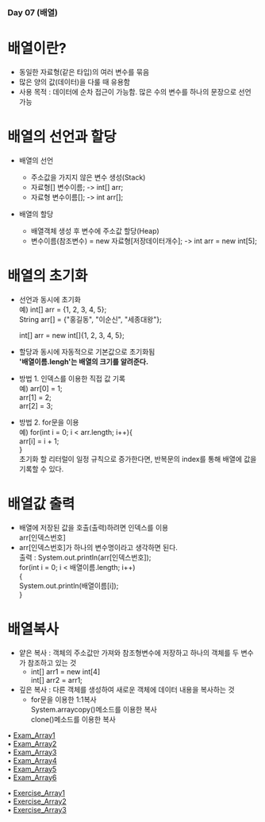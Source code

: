 ### Day 07 (배열)  

# 배열이란?  
  - 동일한 자료형(같은 타입)의 여러 변수를 묶음  
  - 많은 양의 값(데이터)을 다룰 때 유용함  
  - 사용 목적 : 데이터에 순차 접근이 가능함. 
    많은 수의 변수를 하나의 문장으로 선언 가능  
    
# 배열의 선언과 할당
  - 배열의 선언  
    - 주소값을 가지지 않은 변수 생성(Stack)  
    - 자료형[] 변수이름; -> int[] arr;  
    - 자료형 변수이름[]; -> int arr[];  
  
  - 배열의 할당  
    - 배열객체 생성 후 변수에 주소값 할당(Heap)  
    - 변수이름(참조변수) = new 자료형[저장데이터개수]; -> int arr = new int[5];  

# 배열의 초기화  
  - 선언과 동시에 초기화  
    예) int[] arr = {1, 2, 3, 4, 5};  
       String arr[] = {"홍길동", "이순신", "세종대왕"};
       
       int[] arr = new int[]{1, 2, 3, 4, 5};
  - 할당과 동시에 자동적으로 기본값으로 초기화됨  
  **'배열이름.lengh'는 배열의 크기를 알려준다.**  
  
  - 방법 1. 인덱스를 이용한 직접 값 기록  
    예) arr[0] = 1;  
       arr[1] = 2;  
       arr[2] = 3;  
  - 방법 2. for문을 이용  
    예) for(int i = 0; i < arr.length; i++){  
          arr[i] = i + 1;  
        }  
    초기화 할 리터럴이 일정 규칙으로 증가한다면, 반복문의 index를 통해 배열에 값을 기록할 수 있다.  

# 배열값 출력  
  - 배열에 저장된 값을 호출(출력)하려면 인덱스를 이용  
  arr[인덱스번호]  
  - arr[인덱스번호]가 하나의 변수명이라고 생각하면 된다.  
  출력 : System.out.println(arr[인덱스번호]);  
        for(int i = 0; i < 배열이름.length; i++)  
        {  
            System.out.println(배열이름[i]);  
         }  

# 배열복사  
  - 얕은 복사 : 객체의 주소값만 가져와 참조형변수에 저장하고 하나의 객체를 두 변수가 참조하고 있는 것  
    - int[] arr1 = new int[4]  
      int[] arr2 = arr1;  
  - 깊은 복사 : 다른 객체를 생성하여 새로운 객체에 데이터 내용을 복사하는 것  
    - for문을 이용한 1:1복사  
      System.arraycopy()메소드를 이용한 복사  
      clone()메소드를 이용한 복사  
        
• [Exam_Array1](https://github.com/icici0093/KH_Study/blob/main/code/Exam_Array1.java)  
• [Exam_Array2](https://github.com/icici0093/KH_Study/blob/main/code/Exam_Array2.java)  
• [Exam_Array3](https://github.com/icici0093/KH_Study/blob/main/code/Exam_Array3.java)  
• [Exam_Array4](https://github.com/icici0093/KH_Study/blob/main/code/Exam_Array4.java)  
• [Exam_Array5](https://github.com/icici0093/KH_Study/blob/main/code/Exam_Array5.java)  
• [Exam_Array6](https://github.com/icici0093/KH_Study/blob/main/code/Exam_Array6.java)  

• [Exercise_Array1](https://github.com/icici0093/KH_Study/blob/main/code/Exercise_Array1.java)  
• [Exercise_Array2](https://github.com/icici0093/KH_Study/blob/main/code/Exercise_Array2.java)  
• [Exercise_Array3](https://github.com/icici0093/KH_Study/blob/main/code/Exercise_Array3.java)  
         
         
